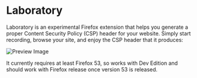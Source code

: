 Laboratory
==========

Laboratory is an experimental Firefox extension that helps you generate a proper Content Security Policy (CSP) header for your website.  Simply start recording, browse your site, and enjoy the CSP header that it produces:

![Preview Image](https://i.imgur.com/LU10f1R.png)

It currently requires at least Firefox 53, so works with Dev Edition and should work with Firefox release once version 53 is released.
